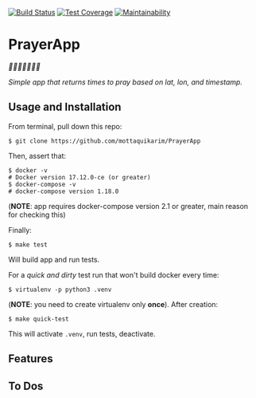 [![Build Status](https://travis-ci.org/mottaquikarim/PrayerApp.svg?branch=master)](https://travis-ci.org/mottaquikarim/PrayerApp) [![Test Coverage](https://api.codeclimate.com/v1/badges/3797d09b2aee38a8b56e/test_coverage)](https://codeclimate.com/github/mottaquikarim/PrayerApp/test_coverage) [![Maintainability](https://api.codeclimate.com/v1/badges/3797d09b2aee38a8b56e/maintainability)](https://codeclimate.com/github/mottaquikarim/PrayerApp/maintainability)

# PrayerApp

*🎉🎈🎂🍾🎊🍻💃*

*Simple app that returns times to pray based on lat, lon, and timestamp.*

## Usage and Installation

From terminal, pull down this repo:

```
$ git clone https://github.com/mottaquikarim/PrayerApp
```

Then, assert that:

```
$ docker -v
# Docker version 17.12.0-ce (or greater)
$ docker-compose -v
# docker-compose version 1.18.0
```

(**NOTE**: app requires docker-compose version 2.1 or greater, main reason for checking this)

Finally:

```
$ make test
```

Will build app and run tests. 

For a _quick and dirty_ test run that won't build docker every time:

```
$ virtualenv -p python3 .venv
```

(**NOTE**: you need to create virtualenv only **once**). After creation:

```
$ make quick-test
```

This will activate `.venv`, run tests, deactivate.


## Features

## To Dos
